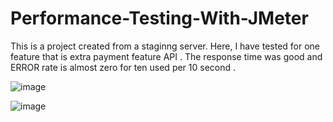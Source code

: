 # Performance-Testing-With-JMeter


This is a project created from a staginng server. Here, I have tested for one feature that is extra payment feature API . The response time was good and ERROR rate is almost zero for ten used per 10 second . 

![image](https://user-images.githubusercontent.com/67752960/181255633-87cf9d7b-10b7-47e3-9f7c-de1dafd0c179.png)


![image](https://user-images.githubusercontent.com/67752960/181255772-8d8c6fb7-188b-45aa-b3af-cb6a7076479c.png)
